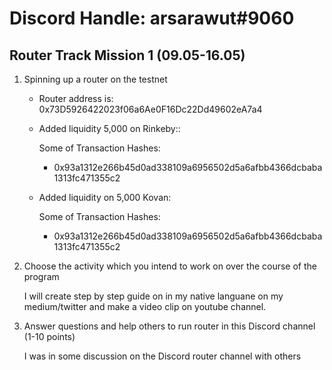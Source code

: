 # Discord Handle: arsarawut#9060
## Router Track Mission 1 (09.05-16.05)

1) Spinning up a router on the testnet

    - Router address is: 0x73D5926422023f06a6Ae0F16Dc22Dd49602eA7a4

    - Added liquidity 5,000 on Rinkeby:: 

        Some of Transaction Hashes:    
        - 0x93a1312e266b45d0ad338109a6956502d5a6afbb4366dcbaba1313fc471355c2    

    - Added liquidity on 5,000 Kovan:

        Some of Transaction Hashes:    
        - 0x93a1312e266b45d0ad338109a6956502d5a6afbb4366dcbaba1313fc471355c2

   

2) Choose the activity which you intend to work on over the course of the program

    I will create step by step guide on in my native languane on my medium/twitter and make a video clip on youtube channel.

3) Answer questions and help others to run router in this Discord channel (1-10 points)

    I was in some discussion on the Discord router channel with others
